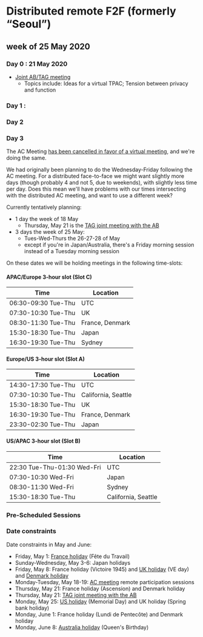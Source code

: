 # Distributed remote F2F (formerly “Seoul”)
## week of 25 May 2020 

### Day 0 : 21 May 2020

* [Joint AB/TAG meeting](https://www.w3.org/Member/wiki/AB/May2020F2fAgenda#Day_4_-_Thursday.2C_21_May)
  * Topics include: Ideas for a virtual TPAC; Tension between privacy and function

### Day 1 : 

### Day 2

### Day 3



The AC Meeting [has been cancelled in favor of a virtual meeting](https://lists.w3.org/Archives/Member/w3c-ac-members/2020JanMar/0025.html), and we're doing the same.

We had originally been planning to do the Wednesday-Friday following the AC meeting.  For a distributed face-to-face we might want slightly more days (though probably 4 and not 5, due to weekends), with slightly less time per day.  Does this mean we'll have problems with our times intersecting with the distributed AC meeting, and want to use a different week?

Currently tentatively planning:
* 1 day the week of 18 May
  *  Thursday, May 21 is the [TAG joint meeting with the AB](https://www.w3.org/Member/wiki/AB/May2020F2fAgenda#Day_4_-_Thursday.2C_21_May)
* 3 days the week of 25 May:
  * Tues-Wed-Thurs the 26-27-28 of May
  * except if you're in Japan/Australia, there's a Friday morning session instead of a Tuesday morning session

On these dates we will be holding meetings in the following time-slots:

#### APAC/Europe 3-hour slot (Slot C)

| Time                | Location        |
| ------------------- | --------------- |
| 06:30-09:30 Tue-Thu | UTC             |
| 07:30-10:30 Tue-Thu | UK              |
| 08:30-11:30 Tue-Thu | France, Denmark |
| 15:30-18:30 Tue-Thu | Japan           |
| 16:30-19:30 Tue-Thu | Sydney          |

#### Europe/US 3-hour slot (Slot A)

| Time                | Location            |
| ------------------- | ------------------- |
| 14:30-17:30 Tue-Thu | UTC                 |
| 07:30-10:30 Tue-Thu | California, Seattle |
| 15:30-18:30 Tue-Thu | UK                  |
| 16:30-19:30 Tue-Thu | France, Denmark     |
| 23:30-02:30 Tue-Thu | Japan               |

#### US/APAC 3-hour slot (Slot B)

| Time                        | Location            |
| --------------------------- | ------------------- |
| 22:30 Tue-Thu-01:30 Wed-Fri | UTC                 |
| 07:30-10:30 Wed-Fri         | Japan               |
| 08:30-11:30 Wed-Fri         | Sydney              |
| 15:30-18:30 Tue-Thu         | California, Seattle |

### Pre-Scheduled Sessions

### Date constraints

Date constraints in May and June:
* Friday, May 1: [France holiday](https://www.service-public.fr/particuliers/vosdroits/F24496) (Fête du Travail)
* Sunday-Wednesday, May 3-6: Japan holidays
* Friday, May 8: France holiday (Victoire 1945) and [UK holiday](https://www.gov.uk/bank-holidays) (VE day) and [Denmark holiday](https://www.timeanddate.com/holidays/denmark/)
* Monday-Tuesday, May 18-19: [AC meeting](https://lists.w3.org/Archives/Member/w3c-ac-members/2020JanMar/0025.html) remote participation sessions
* Thursday, May 21: France holiday (Ascension) and Denmark holiday
* Thursday, May 21: [TAG joint meeting with the AB](https://www.w3.org/Member/wiki/AB/May2020F2fAgenda#Day_4_-_Thursday.2C_21_May)
* Monday, May 25: [US holiday](https://www.opm.gov/policy-data-oversight/pay-leave/federal-holidays/#url=2020) (Memorial Day) and UK holiday (Spring bank holiday)
* Monday, June 1: France holiday (Lundi de Pentecôte) and Denmark holiday
* Monday, June 8: [Australia holiday](https://www.australia.gov.au/about-australia/special-dates-and-events/public-holidays#nsw) (Queen's Birthday)
